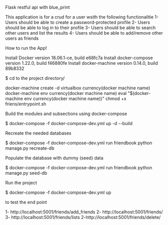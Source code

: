 Flask restful api with blue_print

This application is for a crud for a user wsith the following functionalitie
1- Users should be able to create a password-protected profile
2- Users should be able to log in to their profile
3- Users should be able to search other users and list the results
4- Users should be able to add/remove other users as friends

How to run the App!

Install Docker version 18.06.1-ce, build e68fc7a
Install docker-compose version 1.22.0, build f46880fe
Install docker-machine version 0.14.0, build 89b8332

\$ cd to the project directory/

docker-machine create -d virtualbox currency(docker machine name)
docker-machine env currency(docker machine name)
eval "\$(docker-machine env currency(docker machine name))"
chmod +x friens/entrypoint.sh

Build the modules and subsections using docker-compose

\$ docker-compose -f docker-compose-dev.yml up -d --build

Recreate the needed databases

\$ docker-compose -f docker-compose-dev.yml run friendbook python manage.py recreate-db

Populate the database with dummy (seed) data

\$ docker-compose -f docker-compose-dev.yml run friendbook python manage.py seed-db

Run the project

\$ docker-compose -f docker-compose-dev.yml up

to test the end point

1- http://localhost:5001/friends/add_friends
2- http://localhost:5001/friends/<id>
3- http://localhost:5001/friends/lists
2-http://localhost:5001/friends/delete/<id>
